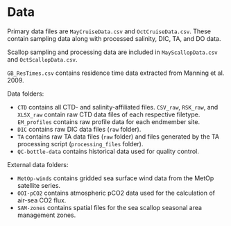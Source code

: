 # Data

Primary data files are `MayCruiseData.csv` and `OctCruiseData.csv`. These contain sampling data along with processed salinity, DIC, TA, and DO data.

Scallop sampling and processing data are included in `MayScallopData.csv` and `OctScallopData.csv`.

`GB_ResTimes.csv` contains residence time data extracted from Manning et al. 2009.

Data folders:
* `CTD` contains all CTD- and salinity-affiliated files. `CSV_raw`, `RSK_raw`, and `XLSX_raw` contain raw CTD data files of each respective filetype. `EM_profiles` contains raw profile data for each endmember site.
* `DIC` contains raw DIC data files (`raw` folder).
* `TA` contains raw TA data files (`raw` folder) and files generated by the TA processing script (`processing_files` folder).
* `QC-bottle-data` contains historical data used for quality control.

External data folders:
* `MetOp-winds` contains gridded sea surface wind data from the MetOp satellite series.
* `OOI-pCO2` contains atmospheric pCO2 data used for the calculation of air-sea CO2 flux.
* `SAM-zones` contains spatial files for the sea scallop seasonal area management zones.
